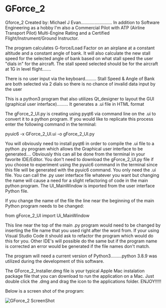 # GForce_2

Gforce_2
Created by: Michael J Evan.........................
In addition to Software Engineering as a hobby I'm also a Commercial Pilot with ATP (Airline Transport Pilot) Multi-Engine Rating and a
Certified Flight/Instrument/Ground Instructor.

The program calculates G-force/Load Factor on an airplane at a constant altitude and a constant angle of bank. It will also calculate the new stall speed for the selected angle of bank based on what stall speed the user "dials in" for the aircraft. The stall speed selected should be for the aircraft at 1G in level flight.......

There is no user input via the keyboard......... Stall Speed & Angle of Bank are both selected via 2 dials so there is no chance of invalid data input by the user

This is a python3 program that also utilizes Qt_designer to layout the GUI (graphical user interface)......... It generates a .ui file in HTML format

The gForce_2_UI.py is creating using pyqt6 via command line on the .ui to convert it to a python program. If you would like to replicate this process
enter the following command in the terminal:

pyuic6 -x GForce_2_UI.ui -o gForce_2_UI.py

You will obviously need to install pyqt6 in order to compile the .ui file to a python .py program which allows the Graphical user interface to be generated.... Obviously this can all be done from the terminal in your favorite IDE/Editor. You don't need to download the gForce_2_UI.py file if you choose to experiment using the pyuic6 command in the terminal since this file will be generated with the pyuic6 command. You only need the .ui file.  You can call the .py user interface file whatever you want but changing the name will cause a need for a slight refactoring of code in the main python program. The UI_MainWindow is imported from the user interface Python file.

If you change the name of the file the line near the beginning of the main Python program needs to be changed:

from gForce_2_UI import Ui_MainWindow   

This line near the top of the main .py program would need to be changed by inserting the file name that you used right after the word from. 
If your using Visual Studio Code it should ask to refactor the program which would do this for you. Other IDE's will possible do the same but if the program name is corrected an error would be generated if the file names don't match.

The program will need a current version of Python3.........python 3.8.9 was utilized during the development of this software.

The GForce_2_Installer.dmg file is your typical Apple Mac instalation package file that you can download to run the application on a Mac. Just double click the .dmg and drag the
icon to the applications folder. ENJOY!!!!!


Below is a screen shot of the program:

![GForce_2 ScreenShot](https://user-images.githubusercontent.com/49410936/163623163-b7338b71-79a0-46a7-a7da-ced7d99bc936.png)
